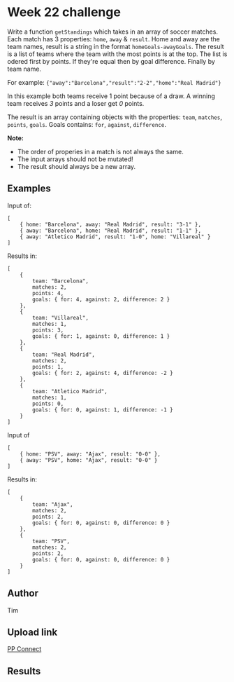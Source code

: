 # Week 22 challenge

Write a function `getStandings` which takes in an array of soccer matches. Each match has 3 properties: `home`, `away` & `result`.
Home and away are the team names, result is a string in the format `homeGoals-awayGoals`.
The result is a list of teams where the team with the most points is at the top.
The list is odered first by points. If they're equal then by goal difference. Finally by team name.

For example: `{"away":"Barcelona","result":"2-2","home":"Real Madrid"}`

In this example both teams receive 1 point because of a draw.
A winning team receives *3* points and a loser get *0* points.

The result is an array containing objects with the properties: `team`, `matches`, `points`, `goals`.
Goals contains: `for`, `against`, `difference`.


**Note:**
- The order of properies in a match is not always the same.
- The input arrays should not be mutated!
- The result should always be a new array.

## Examples

Input of:
```
[
    { home: "Barcelona", away: "Real Madrid", result: "3-1" },
    { away: "Barcelona", home: "Real Madrid", result: "1-1" },
    { away: "Atletico Madrid", result: "1-0", home: "Villareal" }
]
```

Results in:
```
[
    {
        team: "Barcelona",
        matches: 2,
        points: 4,
        goals: { for: 4, against: 2, difference: 2 }
    },
    {
        team: "Villareal",
        matches: 1,
        points: 3,
        goals: { for: 1, against: 0, difference: 1 }
    },
    {
        team: "Real Madrid",
        matches: 2,
        points: 1,
        goals: { for: 2, against: 4, difference: -2 }
    },
    {
        team: "Atletico Madrid",
        matches: 1,
        points: 0,
        goals: { for: 0, against: 1, difference: -1 }
    }
]
```
Input of

```
[
    { home: "PSV", away: "Ajax", result: "0-0" },
    { away: "PSV", home: "Ajax", result: "0-0" }
]
```
Results in:
```
[
    {
        team: "Ajax",
        matches: 2,
        points: 2,
        goals: { for: 0, against: 0, difference: 0 }
    },
    {
        team: "PSV",
        matches: 2,
        points: 2,
        goals: { for: 0, against: 0, difference: 0 }
    }
]
```

## Author

Tim

## Upload link

[PP Connect](https://connect.passionatepeople.io/code-challenge-submission)

## Results

